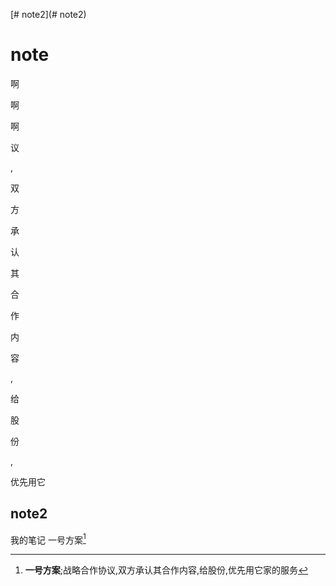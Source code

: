 [# note2](# note2)
# note

啊

啊

啊

议

,

双


方



承


认


其


合


作


内


容


,


给


股


份


,

优先用它
## note2
我的笔记  一号方案[^a] 


[^a]:  **一号方案**;战略合作协议,双方承认其合作内容,给股份,优先用它家的服务
